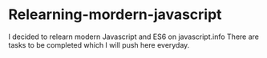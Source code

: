 # Relearning-mordern-javascript
I decided to relearn modern Javascript and ES6 on javascript.info There are tasks to be completed which I will push here everyday.
